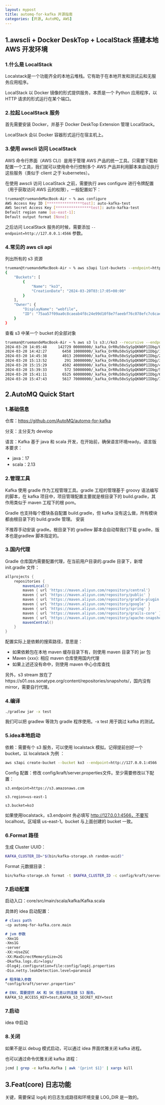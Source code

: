 ```yaml
---
layout: mypost
title: automq-for-kafka 开源指南
categories: [开源, AutoMQ, AWS]
---
```

## 1.awscli + Docker DeskTop + LocalStack 搭建本地 AWS 开发环境

### 1.什么是 LocalStack

Localstack是一个功能齐全的本地云堆栈。它有助于在本地开发和测试云和无服务应用程序。

LocalStack 以 Docker 镜像的形式提供服务，本质是一个 Python 应用程序，以 HTTP 请求的形式运行在某个端口。

### 2.拉起 LocalStack 服务

首先需要安装 Docker，并基于 Docker DeskTop Extension 管理 LocalStack。

LocalStack 会以 Docker 容器形式运行在宿主机上。

### 3.使用 awscli 访问 LocalStack

AWS 命令行界面（AWS CLI）是用于管理 AWS 产品的统一工具。只需要下载和配置一个工具，我们就可以使用命令行控制多个 AWS 产品并利用脚本来自动执行这些服务（类似于 client 之于 kubernetes）。

在使用 awscli 访问 LocalStack 之前，需要执行 aws configure 进行令牌配置（用于获取访问 AWS 云的权限），一般配置如下：

```bash
trueman@truemandeMacBook-Air ~ % aws configure
AWS Access Key ID [****************test]: auto-kafka-test
AWS Secret Access Key [****************test]: auto-kafka-test
Default region name [us-east-1]:
Default output format [None]:
```

之后访问 LocalStack 服务的时候，需要添加 `--endpoint=http://127.0.0.1:4566` 参数。

### 4.常见的 aws cli api

列出所有的 s3 资源

```bash
trueman@truemandeMacBook-Air ~ % aws s3api list-buckets --endpoint=http://127.0.0.1:4566
{
    "Buckets": [
        {
            "Name": "ko3",
            "CreationDate": "2024-03-20T03:17:05+00:00"
        }
    ],
    "Owner": {
        "DisplayName": "webfile",
        "ID": "75aa57f09aa0c8caeab4f8c24e99d10f8e7faeebf76c078efc7c6caea54ba06a"
    }
}
```

查看 s3 中某一个 bucket 的全部对象

```bash
trueman@truemandeMacBook-Air ~ % aws s3 ls s3://ko3 --recursive --endpoint=http://127.0.0.1:4566
2024-03-20 14:05:48     142729 00000000/_kafka_OrRRu50xSySpQKN0P1IDbg/0
2024-03-20 14:42:27       6458 10000000/_kafka_OrRRu50xSySpQKN0P1IDbg/1
2024-03-20 14:45:38       4013 20000000/_kafka_OrRRu50xSySpQKN0P1IDbg/2
2024-03-20 15:13:52        291 30000000/_kafka_OrRRu50xSySpQKN0P1IDbg/3
2024-03-20 15:15:29       4502 40000000/_kafka_OrRRu50xSySpQKN0P1IDbg/4
2024-03-20 15:39:33        572 50000000/_kafka_OrRRu50xSySpQKN0P1IDbg/5
2024-03-20 15:41:11       6525 60000000/_kafka_OrRRu50xSySpQKN0P1IDbg/6
2024-03-20 15:47:43       5617 70000000/_kafka_OrRRu50xSySpQKN0P1IDbg/7
```

## 2.AutoMQ Quick Start

### 1.基础信息

仓库：https://github.com/AutoMQ/automq-for-kafka

分支：主分支为 develop

语言：Kafka 基于 java 和 scala 开发，在开始前，确保语言环境ready。语言版本要求：
- java：17 
- scala：2.13

### 2.管理工具

Kafka 使用 gradle 作为工程管理工具。gradle 工程的管理基于 groovy 语法编写的脚本，在 kafka 项目中，项目管理配置主要就是根目录下的 build.gradle，其作用类似于 maven 工程下的根 pom。

Gradle 也支持每个模块各自配置 build.gradle，但 kafka 没有这么做，所有模块都由根目录下的 build.gradle 管理。
安装

不推荐手动安装 gradle。根目录下的 gradlew 脚本会自动帮我们下载 gradle，版本也是gradlew 脚本指定的。

### 3.国内代理

Gradle 仓库国内需要配置代理，在当前用户目录的.gradle 目录下，新增 init.gradle 文件：

```gradle
allprojects {
    repositories {
        mavenLocal()
        maven { url 'https://maven.aliyun.com/repository/central'}
        maven { url 'https://maven.aliyun.com/repository/public' }
        maven { url 'https://maven.aliyun.com/repository/gradle-plugin' }
        maven { url 'https://maven.aliyun.com/repository/google' }
        maven { url 'https://maven.aliyun.com/repository/spring' }
        maven { url 'https://maven.aliyun.com/repository/grails-core' }
        maven { url 'https://maven.aliyun.com/repository/apache-snapshots' }
        mavenCentral()
    }
}
```

配置实际上是依赖的搜索路径，意思是：
- 如果依赖包在本地 maven 缓存目录下有，则使用 maven 目录下的 jar 包
- Maven {xxx}: 相应 maven 仓库使用国内代理
- 如果上述还没有命中，则使用 maven 中心仓库查找

另外，s3 stream 放在了https://s01.oss.sonatype.org/content/repositories/snapshots/，国内没有mirror，需要自行代理。

### 4.编译

```bash
./gradlew jar -x test
```

我们可以把 gradlew 等效为 gradle 程序使用。-x test 用于跳过 kafka 的测试。


### 5.idea本地启动

依赖：需要有个 s3 服务，可以使用 localstack 模拟。记得提前创好一个bucket，以 localstack 为例 ：

```bash
aws s3api create-bucket --bucket ko3 --endpoint=http://127.0.0.1:4566
```

Config 配置：修改 config/kraft/server.properties文件。至少需要修改以下配置：

```properties
s3.endpoint=https://s3.amazonaws.com

s3.region=us-east-1

s3.bucket=ko3
```

如果使用localstack，s3.endpoint 务必填写 http://127.0.0.1:4566，不要写 localhost。区域填 us-east-1。bucket 与上面创建的 bucket 一致。

### 6.Format 路径
生成 Cluster UUID：
```bash
KAFKA_CLUSTER_ID="$(bin/kafka-storage.sh random-uuid)"
```

Format 元数据目录：
```bash
bin/kafka-storage.sh format -t $KAFKA_CLUSTER_ID -c config/kraft/server.properties
```

### 7.启动配置
启动入口：core/src/main/scala/kafka/Kafka.scala

具体的 idea 启动配置：

```md
# class path
-cp automq-for-kafka.core.main

# jvm 参数
-Xmx1G
-Xms1G
-server
-XX:+UseZGC
-XX:MaxDirectMemorySize=2G
-Dkafka.logs.dir=logs/
-Dlog4j.configuration=file:config/log4j.properties
-Dio.netty.leakDetection.level=paranoid

# 程序输入参数
"config/kraft/server.properties"

# ENV，需要提供 AK 和 SK 信息以供连接 S3 服务。
KAFKA_S3_ACCESS_KEY=test;KAFKA_S3_SECRET_KEY=test
```

### 7.启动
idea 中启动

### 8.关闭
如果不是以 debug 模式启动，可以通过 idea 界面优雅关闭 kafka 进程。

也可以通过命令优雅关闭 kafka 进程：

```bash
jcmd | grep -e kafka.Kafka | awk '{print $1}' | xargs kill
```

## 3.Feat(core) 日志功能

关键，需要保证 log4j 的日志生成路径和环境变量 LOG_DIR 是一致的。
